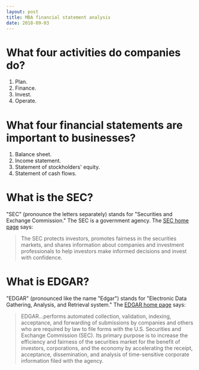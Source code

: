 ```yaml
---
layout: post
title: MBA financial statement analysis
date: 2018-09-03
---
```


# What four activities do companies do?

1. Plan.
2. Finance.
3. Invest.
4. Operate.

# What four financial statements are important to businesses?

1. Balance sheet.
2. Income statement.
3. Statement of stockholders' equity.
4. Statement of cash flows.

# What is the SEC?

"SEC" (pronounce the letters separately) stands for "Securities and Exchange Commission." The SEC is a government agency. The [SEC home page](https://www.sec.gov/) says:

> The SEC protects investors, promotes fairness in the securities markets, and shares information about companies and investment professionals to help investors make informed decisions and invest with confidence.

# What is EDGAR?

"EDGAR" (pronounced like the name "Edgar") stands for "Electronic Data Gathering, Analysis, and Retrieval system." The [EDGAR home page](https://www.sec.gov/edgar/aboutedgar.htm) says:

> EDGAR...performs automated collection, validation, indexing, acceptance, and forwarding of submissions by companies and others who are required by law to file forms with the U.S. Securities and Exchange Commission (SEC). Its primary purpose is to increase the efficiency and fairness of the securities market for the benefit of investors, corporations, and the economy by accelerating the receipt, acceptance, dissemination, and analysis of time-sensitive corporate information filed with the agency.
